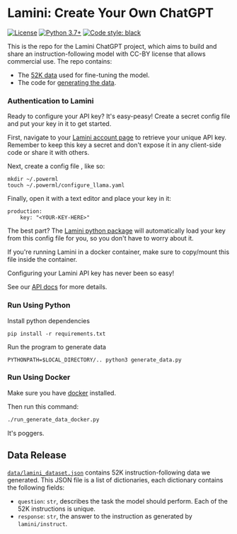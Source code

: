 
# Lamini: Create Your Own ChatGPT

[![License](https://img.shields.io/badge/Data%20License-CC%20By%20NC%204.0-red.svg)](/LICENSE.txt)
[![Python 3.7+](https://img.shields.io/badge/python-3.7+-blue.svg)](https://www.python.org/downloads/release/python-370/)
[![Code style: black](https://img.shields.io/badge/code%20style-black-000000.svg)](https://github.com/psf/black)

This is the repo for the Lamini ChatGPT project, which aims to build and share an instruction-following model with CC-BY license that allows commercial use. The repo contains:

- The [52K data](#data-release) used for fine-tuning the model.
- The code for [generating the data](#data-generation-process).


### Authentication to Lamini

Ready to configure your API key? It's easy-peasy! Create a secret config file and put your key in it to get started.

First, navigate to your [Lamini account page](https://app.powerml.co) to retrieve your unique API key. Remember to keep this key a secret and don't expose it in any client-side code or share it with others.

Next, create a config file , like so:

```
mkdir ~/.powerml
touch ~/.powerml/configure_llama.yaml
```

Finally, open it with a text editor and place your key in it:

```
production:
    key: "<YOUR-KEY-HERE>"
```

The best part? The [Lamini python package](https://pypi.org/project/llama-llm) will automatically load your key from this config file for you, so you don't have to worry about it.

If you're running Lamini in a docker container, make sure to copy/mount this file inside the container.

Configuring your Lamini API key has never been so easy!

See our [API docs](https://powerml.github.io/auth/) for more details.

### Run Using Python

Install python dependencies

```
pip install -r requirements.txt
```

Run the program to generate data

```
PYTHONPATH=$LOCAL_DIRECTORY/.. python3 generate_data.py
```

### Run Using Docker

Make sure you have [docker](https://docs.docker.com/get-docker/) installed.

Then run this command:

```bash
./run_generate_data_docker.py
```

It's poggers.

## Data Release

[`data/lamini_dataset.json`](./data/lamini_dataset.json) contains 52K instruction-following data we generated.
This JSON file is a list of dictionaries, each dictionary contains the following fields:

- `question`: `str`, describes the task the model should perform. Each of the 52K instructions is unique.
- `response`: `str`, the answer to the instruction as generated by `lamini/instruct`.

